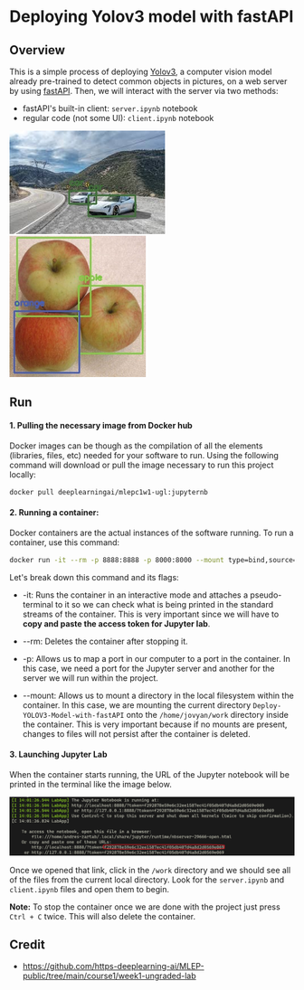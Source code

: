 # Deploying Yolov3 model with fastAPI

## Overview
This is a simple process of deploying [Yolov3](https://pjreddie.com/darknet/yolo/), a computer vision model already pre-trained to detect common objects in pictures, on a web server by using [fastAPI](https://fastapi.tiangolo.com/). Then, we will interact with the server via two methods:
- fastAPI's built-in client: `server.ipynb` notebook
- regular code (not some UI): `client.ipynb` notebook
  
![Token in terminal](./assets/car2.jpg) ![Token in terminal](./assets/apples.jpg)

 ## Run

#### 1. Pulling the necessary image from Docker hub
Docker images can be though as the compilation of all the elements (libraries, files, etc) needed for your software to run. Using the following command will download or pull the image necessary to run this project locally:
```bash
docker pull deeplearningai/mlepc1w1-ugl:jupyternb
```

#### 2. Running a container:

Docker containers are the actual instances of the software running. To run a container, use this command:
```bash
docker run -it --rm -p 8888:8888 -p 8000:8000 --mount type=bind,source="$(pwd)",target=/home/jovyan/work deeplearningai/mlepc1w1-ugl:jupyternb
```
 
Let's break down this command and its flags:
 
- -it: Runs the container in an interactive mode and attaches a pseudo-terminal to it so we can check what is being printed in the standard streams of the container. This is very important since we will have to **copy and paste the access token for Jupyter lab**.

- --rm: Deletes the container after stopping it.
- -p: Allows us to map a port in our computer to a port in the container. In this case, we need a port for the Jupyter server and another for the server we will run within the project.
- --mount: Allows us to mount a directory in the local filesystem within the container. In this case, we are mounting the current directory `Deploy-YOLOV3-Model-with-fastAPI` onto the `/home/jovyan/work` directory inside the container. This is very important because if no mounts are present, changes to files will not persist after the container is deleted. 
  
#### 3. Launching Jupyter Lab 
When the container starts running, the URL of the Jupyter notebook will be printed in the terminal like the image below. 

![Token in terminal](./assets/token.png)
 
Once we opened that link, click in the `/work` directory and we should see all of the files from the current local directory. Look for the `server.ipynb`  and  `client.ipynb` files and open them to begin.

**Note:** To stop the container once we are done with the project just press `Ctrl + C` twice. This will also delete the container.
 
## Credit
- https://github.com/https-deeplearning-ai/MLEP-public/tree/main/course1/week1-ungraded-lab
   